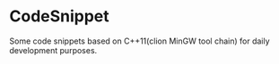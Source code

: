 # CodeSnippet
Some code snippets based on C++11(clion MinGW tool chain) for daily development purposes.
